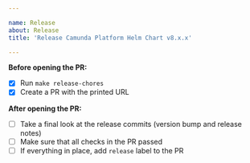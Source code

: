 ```yaml
---

name: Release
about: Release 
title: 'Release Camunda Platform Helm Chart v8.x.x'

---
```


**Before opening the PR:**

- [x] Run `make release-chores`
- [x] Create a PR with the printed URL

**After opening the PR:**

- [ ] Take a final look at the release commits (version bump and release notes)
- [ ] Make sure that all checks in the PR passed
- [ ] If everything in place, add `release` label to the PR
